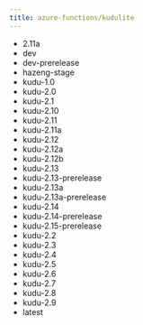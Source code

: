 ```yaml
---
title: azure-functions/kudulite
---
```

- 2.11a
- dev
- dev-prerelease
- hazeng-stage
- kudu-1.0
- kudu-2.0
- kudu-2.1
- kudu-2.10
- kudu-2.11
- kudu-2.11a
- kudu-2.12
- kudu-2.12a
- kudu-2.12b
- kudu-2.13
- kudu-2.13-prerelease
- kudu-2.13a
- kudu-2.13a-prerelease
- kudu-2.14
- kudu-2.14-prerelease
- kudu-2.15-prerelease
- kudu-2.2
- kudu-2.3
- kudu-2.4
- kudu-2.5
- kudu-2.6
- kudu-2.7
- kudu-2.8
- kudu-2.9
- latest
